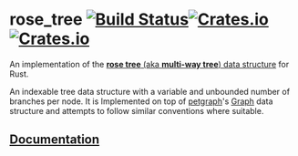# rose_tree [![Build Status](https://travis-ci.org/mitchmindtree/rose_tree-rs.svg?branch=master)](https://travis-ci.org/mitchmindtree/rose_tree-rs)[![Crates.io](https://img.shields.io/crates/v/rose_tree.svg)](https://crates.io/crates/rose_tree) [![Crates.io](https://img.shields.io/crates/l/rose_tree.svg)](https://github.com/mitchmindtree/rose_tree-rs/blob/master/LICENSE-MIT)

An implementation of the [**rose tree** (aka **multi-way tree**) data structure](https://en.wikipedia.org/wiki/Rose_tree) for Rust.

An indexable tree data structure with a variable and unbounded number of branches per node. It is Implemented on top of [petgraph](https://github.com/bluss/petulant-avenger-graphlibrary)'s [Graph](http://bluss.github.io/petulant-avenger-graphlibrary/doc/petgraph/graph/struct.Graph.html) data structure and attempts to follow similar conventions where suitable.

[Documentation](http://mitchmindtree.github.io/rose_tree-rs)
---------------
